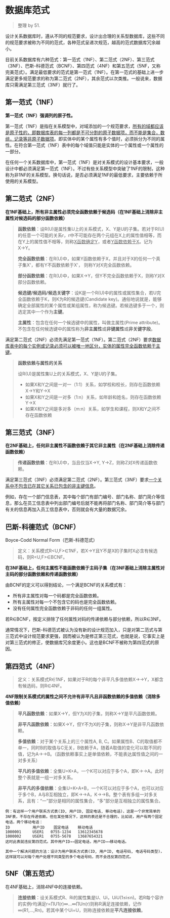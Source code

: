 # 数据库范式

> 整理 by 51.

设计关系数据库时，遵从不同的规范要求，设计出合理的关系型数据库，这些不同的规范要求被称为不同的范式，各种范式呈递次规范，越高的范式数据库冗余越小。

目前关系数据库有六种范式：第一范式（1NF）、第二范式（2NF）、第三范式（3NF）、巴斯-科德范式（BCNF）、第四范式（4NF）和第五范式（5NF，又称完美范式）。满足最低要求的范式是第一范式（1NF）。在第一范式的基础上进一步满足更多规范要求的称为第二范式（2NF），其余范式以次类推。一般说来，数据库只需满足第三范式（3NF）就行了。

## 第一范式（1NF）

**第一范式（1NF）强调列的原子性。**

第一范式（1NF）是指在关系模型中，对域添加的一个规范要求，<u>所有的域都应该是原子性的，即数据库表的每一列都是不可分割的原子数据项，而不能是集合，数组，记录等非原子数据项</u>。即实体中的某个属性有多个值时，必须拆分为不同的属性。在符合第一范式（1NF）表中的每个域值只能是实体的一个属性或一个属性的一部分。

在任何一个关系数据库中，第一范式（1NF）是对关系模式的设计基本要求，一般设计中都必须满足第一范式（1NF）。不过有些关系模型中突破了1NF的限制，这种称为非1NF的关系模型。换句话说，是否必须满足1NF的最低要求，主要依赖于所使用的关系模型。

## 第二范式（2NF）

**在1NF基础上，所有非主属性必须完全函数依赖于候选码（在1NF基础上消除非主属性对候选码的部分函数依赖）**

> **函数依赖**：设R(U)是属性集U上的关系模式，X、Y是U的子集。若对于R(U)的任意一个可能的关系r，r中不可能存在两个元组在X上的属性值相等，而在Y上的属性值不相等，则称<u>X函数确定Y</u>，或者<u>Y函数依赖于X</u>。记为X→Y。 
>
> **完全函数依赖**：在R(U)中，如果Y函数依赖于X，并且对于X的任何一个真子集X'，都有Y不函数依赖于X'， 则称Y对X完全函数依赖。
>
> **部分函数依赖**：在R(U)中，如果X→Y，但Y不完全函数依赖于X，则称Y对X部分函数依赖。
>
> **候选键/候选码/候选关键字**：设K是一个R(U)中的属性或属性集合，若U完全函数依赖于K，则K为R的候选键(Candidate key)。通俗地说就是，能够确定全部属性的某个属性或某组属性，称为候选键。若候选键多于一个，则选定其中一个作为**主键**。
>
> **主属性**：包含在任何一个候选键中的属性，叫做主属性(Prime attribute)。不包含在任何候选键中的属性称为**非主属性**或**非键属性**或**非关键字段**。

满足第二范式（2NF）必须先满足第一范式（1NF）。第二范式（2NF）要求<u>数据库表中的每个实例或记录必须可以被唯一地区分，实体的属性完全函数依赖于主键</u>。

> **函数依赖与属性的关系**
>
> 设R(U)是属性集U上的关系模式，X、Y是U的子集。
>
> - 如果X和Y之间是一对一（1:1）关系，如学校和校长，则存在函数依赖X→Y和Y→X
> - 如果X和Y之间是一对多（1:n）关系，如年龄和姓名，则存在函数依赖Y→X
> - 如果X和Y之间是多对多（m:n）关系，如学生和课程，则X和Y之间不存在函数依赖

## 第三范式（3NF）

**在2NF基础上，任何非主属性不函数依赖于其它非主属性（在2NF基础上消除传递函数依赖）**

> **传递函数依赖**：在R(U)中，当且仅当X→Y, Y→Z，则称Z对X传递函数依赖。 

满足第三范式（3NF）必须满足第二范式（2NF）。第三范式（3NF）要求<u>一个关系中不包含已在其它关系已包含的非主键信息</u>。

例如，存在一个部门信息表，其中每个部门有部门编号、部门名称、部门简介等信息，那么在员工信息表中列出部门编号后就不能再将部门名称、部门简介等与部门有关的信息再加入员工信息表中，否则就会有大量的数据冗余。

## 巴斯-科德范式（BCNF）

Boyce-Codd Normal Form（巴斯-科德范式）

> 定义：关系模式R<U,F>∈1NF，若X→Y且Y不是X的子集时X必含有候选码，则R<U,F>∈BCNF。

**在3NF基础上，任何主属性不能函数依赖于主码子集（在3NF基础上消除主属性对主码的部分函数依赖和传递函数依赖）**

由BCNF的定义可以得到结论，一个满足BCNF的关系模式有：

- 所有非主属性对每一个码都是完全函数依赖。
- 所有主属性对每一个不包含它的码也是完全函数依赖。
- 没有任何属性完全函数依赖于非码的任何一组属性。

若R∈BCNF，按定义排除了任何属性对码的传递依赖与部分依赖，所以R∈3NF。

通常情况下，巴斯-科德范式被认为没有新的设计规范加入，只是对第二范式与第三范式中设计规范要求更强，因而被认为是修正第三范式，也就是说，它事实上是对第三范式的修正，使数据库冗余度更小。这也是BCNF不被称为第四范式的原因。

## 第四范式（4NF）

> 定义：关系模式R∈1NF，如果对于R的每个非平凡多值依赖X→→Y，X都含有候选码，则R∈4NF。

**4NF限制关系模式的属性之间不允许有非平凡且非函数依赖的多值依赖（消除多值依赖）**

> **平凡函数依赖**：如果X→Y，但Y为X的子集，则称X→Y是平凡函数依赖。
>
> **非平凡函数依赖**：如果X→Y，但Y不为X的子集，则称X→Y是非平凡函数依赖。
>
> **多值依赖**：对于某个关系上的三个属性A, B, C。如果属性B、C的取值都不单一，同时B的取值与C无关，B依赖于A，随着A取值的变化可以取不同的值，记为A→→B。（函数依赖事实上是单值依赖，不能表达属性值之间的一对多关系）
>
> **平凡的多值依赖**：全集U=K+A，一个K可以对应于多个A，即K→→A。此时整个表就是一组一对多关系。
>
> **非平凡的多值依赖**：全集U=K+A+B，一个K可以对应于多个A，也可以对应于多个B，A与B互相独立，即K→→A，K→→B。整个表有多组一对多关系，且有：“一”部分是相同的属性集合，“多”部分是互相独立的属性集合。

```
例：有这样一个用户联系方式表(ID, 用户ID, 固定电话, 移动电话)，这是一个非常简单的3NF表，不存在传递依赖。但在某些情况下，这样的表还是不合理的，比如说，用户有两个固定电话，两个移动电话：
ID			用户ID	固定电话	移动电话
1000001		USER1	0755-1234	13612345678
1000002		USER1	0755-5678	13687654321
这时此表就违反第四范式。其中用户ID→→固定电话，用户ID→→移动电话。

其中一个解决问题的方法：设计为用户联系方式表(ID, 用户ID, 电话号码, 电话号码类型)，这样就可以对每个用户处理不同类型的多个电话号码，而不会违反第四范式。
```

## 5NF（第五范式）

在4NF基础上，消除4NF中的连接依赖。

> **连接依赖**：设关系模式R、Ri的属性集是U、Ui，UiU(1≤i≤n)。若R每个容许的实例r均满足r=∏U1(r)∞...∞∏Un(r)则称R满足连接依赖，记作∞(R1,...,Rn)。若其中某个Ui=U，则称连接依赖是**平凡连接依赖**。 

